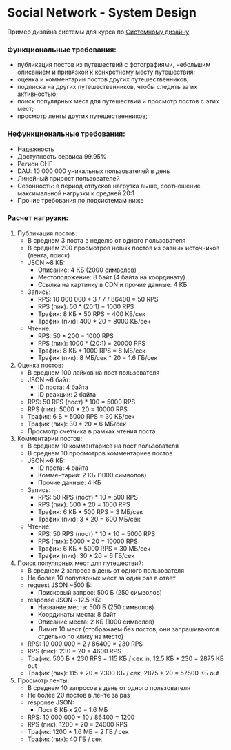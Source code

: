 # Social Network - System Design
Пример дизайна системы для курса по [Системному дизайну](https://balun.courses/courses/system_design)

### Функциональные требования:
- публикация постов из путешествий с фотографиями, небольшим описанием и привязкой к конкретному месту путешествия;
- оценка и комментарии постов других путешественников;
- подписка на других путешественников, чтобы следить за их активностью;
- поиск популярных мест для путешествий и просмотр постов с этих мест;
- просмотр ленты других путешественников;

### Нефункциональные требования:
- Надежность
- Доступность сервиса 99.95%
- Регион СНГ
- DAU: 10 000 000 уникальных пользователей в день
- Линейный прирост пользователей
- Сезонность: в период отпусков нагрузка выше, соотношение максимальной нагрузки к средней 20:1
- Прочие требования по подсистемам ниже

### Расчет нагрузки:
1. Публикация постов:
    - В среднем 3 поста в неделю от одного пользователя
    - В среднем 200 просмотров новых постов из разных источников (лента, поиск)
    - JSON ~8 КБ:
        - Описание: 4 КБ (2000 символов)
        - Местоположение: 8 байт (4 байта на координату)
        - Ссылка на картинку в CDN и прочие данные: 4 КБ
    - Запись:
        - RPS: 10 000 000 * 3 / 7 / 86400 = 50 RPS
        - RPS (пик): 50 * (20:1) = 1000 RPS
        - Трафик: 8 КБ * 50 RPS = 400 КБ/сек
        - Трафик (пик): 400 * 20 = 8000 КБ/сек
    - Чтение:
        - RPS: 50 * 200 = 1000 RPS
        - RPS (пик): 1000 * (20:1) = 20000 RPS
        - Трафик: 8 КБ * 1000 RPS = 8 МБ/сек
        - Трафик (пик): 8 МБ/сек * 20 = 1.6 ГБ/сек
2. Оценка постов:
    - В среднем 100 лайков на пост пользователя
    - JSON ~6 байт:
        - ID поста: 4 байта
        - ID реакции: 2 байта
    - RPS: 50 RPS (пост) * 100 = 5000 RPS
    - RPS (пик): 5000 * 20 = 10000 RPS
    - Трафик: 6 Б * 5000 RPS = 30 КБ/сек
    - Трафик (пик): 30 * 20 = 6 МБ/сек
    - Просмотр счетчика в рамках чтения поста
3. Комментарии постов:
    - В среднем 10 комментариев на пост пользователя
    - В среднем 10 просмотров комментариев постов
    - JSON ~6 КБ:
        - ID поста: 4 байта
        - Комментарий: 2 КБ (1000 символов)
        - Прочие данные: 4 КБ
    - Запись:
        - RPS: 50 RPS (пост) * 10 = 500 RPS
        - RPS (пик): 500 * 20 = 1000 RPS
        - Трафик: 6 КБ * 500 RPS = 3 МБ/сек
        - Трафик (пик): 3 * 20 = 600 МБ/сек
    - Чтение:
        - RPS: 50 RPS (пост) * 10 * 10 = 5000 RPS
        - RPS (пик): 5000 * 20 = 10000 RPS
        - Трафик: 6 КБ * 5000 RPS = 30 МБ/сек
        - Трафик (пик): 30 * 20 = 6 ГБ/сек
4. Поиск популярных мест для путешествий:
    - В среднем 2 запроса в день от одного пользователя
    - Не более 10 популярных мест за один раз в ответ
    - request JSON ~500 Б:
        - Поисковый запрос: 500 Б (250 символов)
    - response JSON ~12.5 КБ:
        - Название места: 500 Б (250 символов)
        - Координаты места: 8 байт
        - Описание места: 2 КБ (1000 символов)
        - Лимит 10 мест (отображаем без постов, они запрашиваются отдельно по клику на место)
    - RPS: 10 000 000 * 2 / 86400 = 230 RPS
    - RPS (пик): 230 * 20 = 4600 RPS
    - Трафик: 500 Б * 230 RPS = 115 КБ / сек in, 12.5 КБ * 230 = 2875 КБ out
    - Трафик (пик): 115 * 20 = 2300 КБ / сек, 2875 * 20 = 57500 КБ out
5. Просмотр ленты:
    - В среднем 10 запросов в день от одного пользователя
    - Не более 20 постов в ленте за раз
    - response JSON:
      - Пост 8 КБ x 20 = 1.6 МБ 
    - RPS: 10 000 000 * 10 / 86400 = 1200 
    - RPS (пик): 1200 * 20 = 24000 RPS 
    - Трафик: 1200 * 1.6 МБ = 2 ГБ / сек 
    - Трафик (пик): 40 ГБ / сек